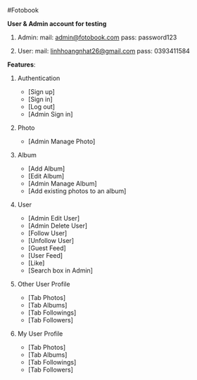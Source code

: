 #Fotobook

**User & Admin account for testing**
1. Admin:
mail: admin@fotobook.com
pass: password123

2. User:
mail: linhhoangnhat26@gmail.com
pass: 0393411584


**Features**:

1. Authentication
    - [Sign up]
    - [Sign in]
    - [Log out]
    - [Admin Sign in]

2. Photo
    - [Admin Manage Photo]

3. Album
    - [Add Album]
    - [Edit Album]
    - [Admin Manage Album]
    - [Add existing photos to an album]

4. User
    - [Admin Edit User]
    - [Admin Delete User]
    - [Follow User]
    - [Unfollow User]
    - [Guest Feed]
    - [User Feed]
    - [Like]
    - [Search box in Admin]


5. Other User Profile
    - [Tab Photos]
    - [Tab Albums]
    - [Tab Followings]
    - [Tab Followers]


6. My User Profile
    - [Tab Photos]
    - [Tab Albums]
    - [Tab Followings]
    - [Tab Followers]

